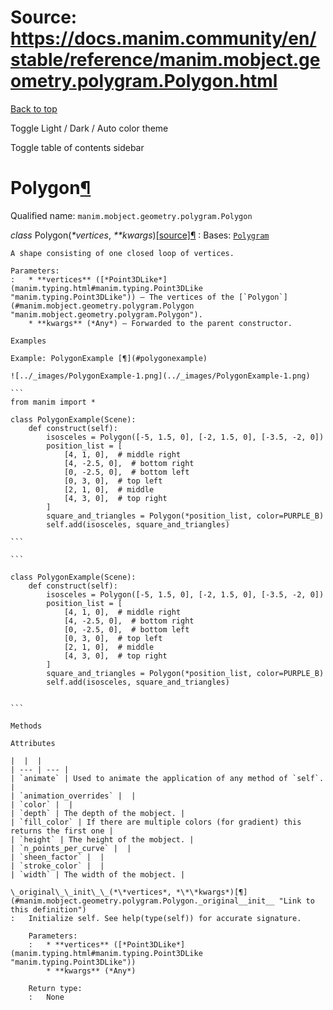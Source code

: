 # Source: https://docs.manim.community/en/stable/reference/manim.mobject.geometry.polygram.Polygon.html

[Back to top](#)

Toggle Light / Dark / Auto color theme

Toggle table of contents sidebar

Polygon[¶](#polygon "Link to this heading")
===========================================

Qualified name: `manim.mobject.geometry.polygram.Polygon`

*class* Polygon(*\*vertices*, *\*\*kwargs*)[[source]](../_modules/manim/mobject/geometry/polygram.html#Polygon)[¶](#manim.mobject.geometry.polygram.Polygon "Link to this definition")
:   Bases: [`Polygram`](manim.mobject.geometry.polygram.Polygram.html#manim.mobject.geometry.polygram.Polygram "manim.mobject.geometry.polygram.Polygram")

    A shape consisting of one closed loop of vertices.

    Parameters:
    :   * **vertices** ([*Point3DLike*](manim.typing.html#manim.typing.Point3DLike "manim.typing.Point3DLike")) – The vertices of the [`Polygon`](#manim.mobject.geometry.polygram.Polygon "manim.mobject.geometry.polygram.Polygon").
        * **kwargs** (*Any*) – Forwarded to the parent constructor.

    Examples

    Example: PolygonExample [¶](#polygonexample)

    ![../_images/PolygonExample-1.png](../_images/PolygonExample-1.png)

    ```
    from manim import *

    class PolygonExample(Scene):
        def construct(self):
            isosceles = Polygon([-5, 1.5, 0], [-2, 1.5, 0], [-3.5, -2, 0])
            position_list = [
                [4, 1, 0],  # middle right
                [4, -2.5, 0],  # bottom right
                [0, -2.5, 0],  # bottom left
                [0, 3, 0],  # top left
                [2, 1, 0],  # middle
                [4, 3, 0],  # top right
            ]
            square_and_triangles = Polygon(*position_list, color=PURPLE_B)
            self.add(isosceles, square_and_triangles)

    ```

    ```

    class PolygonExample(Scene):
        def construct(self):
            isosceles = Polygon([-5, 1.5, 0], [-2, 1.5, 0], [-3.5, -2, 0])
            position_list = [
                [4, 1, 0],  # middle right
                [4, -2.5, 0],  # bottom right
                [0, -2.5, 0],  # bottom left
                [0, 3, 0],  # top left
                [2, 1, 0],  # middle
                [4, 3, 0],  # top right
            ]
            square_and_triangles = Polygon(*position_list, color=PURPLE_B)
            self.add(isosceles, square_and_triangles)


    ```

    Methods

    Attributes

    |  |  |
    | --- | --- |
    | `animate` | Used to animate the application of any method of `self`. |
    | `animation_overrides` |  |
    | `color` |  |
    | `depth` | The depth of the mobject. |
    | `fill_color` | If there are multiple colors (for gradient) this returns the first one |
    | `height` | The height of the mobject. |
    | `n_points_per_curve` |  |
    | `sheen_factor` |  |
    | `stroke_color` |  |
    | `width` | The width of the mobject. |

    \_original\_\_init\_\_(*\*vertices*, *\*\*kwargs*)[¶](#manim.mobject.geometry.polygram.Polygon._original__init__ "Link to this definition")
    :   Initialize self. See help(type(self)) for accurate signature.

        Parameters:
        :   * **vertices** ([*Point3DLike*](manim.typing.html#manim.typing.Point3DLike "manim.typing.Point3DLike"))
            * **kwargs** (*Any*)

        Return type:
        :   None
